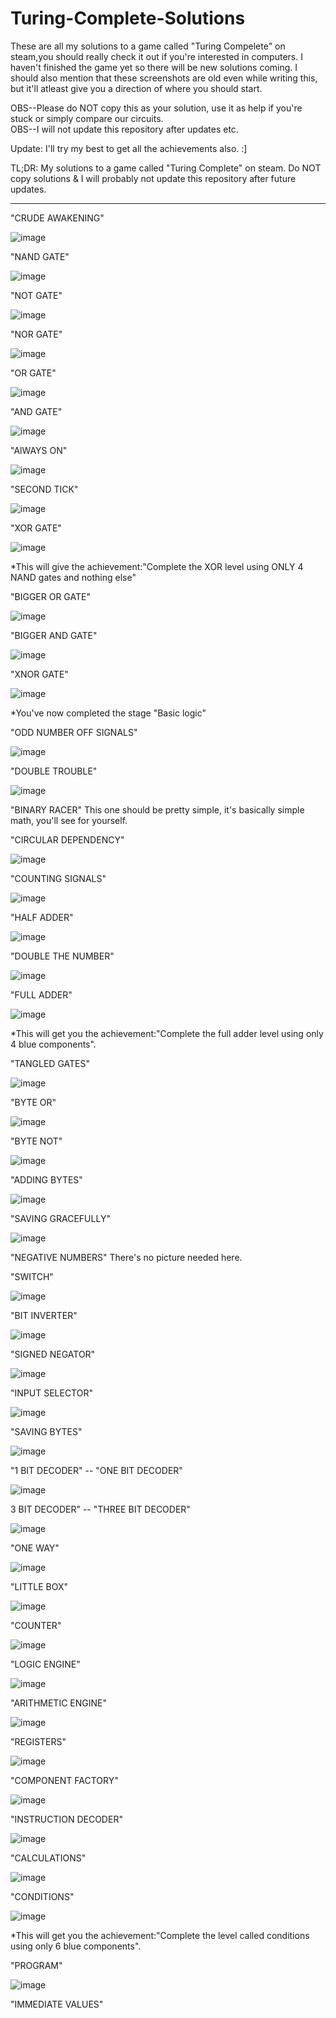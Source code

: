 # Turing-Complete-Solutions

These are all my solutions to a game called "Turing Compelete" on steam,you should really check it out if you're interested in computers.
I haven't finished the game yet so there will be new solutions coming.
I should also mention that these screenshots are old even while writing this, but it'll atleast give you a direction of where you should start.


OBS--Please do NOT copy this as your solution, use it as help if you're stuck or simply compare our circuits.                                                                   
OBS--I will not update this repository after updates etc.  

Update: I'll try my best to get all the achievements also. :]

TL;DR: My solutions to a game called "Turing Complete" on steam. Do NOT copy solutions & I will probably not update this repository after future updates.

-----------------------------------------------------------------------------------------------------------------------------------------------------------------------------------
"CRUDE AWAKENING"

![image](https://user-images.githubusercontent.com/93472160/147391788-1578b950-ba68-4ed1-a14a-7eb1bc2b2f72.png)

"NAND GATE"

![image](https://user-images.githubusercontent.com/93472160/147391806-e3660cc7-eca4-46a1-bdf4-a52bf513ec16.png)

"NOT GATE"

![image](https://user-images.githubusercontent.com/93472160/147391820-85805289-0688-4410-bfef-c4d57100f085.png)

"NOR GATE"

![image](https://user-images.githubusercontent.com/93472160/147391842-20f02c10-ada8-4dbf-9cdc-5fb2509d6967.png)

"OR GATE"

![image](https://user-images.githubusercontent.com/93472160/147391849-4cb9295c-1e94-4000-9dd0-918e48fa73f2.png)

"AND GATE"


![image](https://user-images.githubusercontent.com/93472160/147391863-461a3ca4-3fef-4e33-9f6c-76d814250a80.png)

"AlWAYS ON"

![image](https://user-images.githubusercontent.com/93472160/147391869-fc24d170-ee18-407e-8283-00f3569cd1b9.png)

"SECOND TICK"

![image](https://user-images.githubusercontent.com/93472160/147391875-a90f784b-b62c-4fbb-ac5b-4169f81e3748.png)

"XOR GATE"

![image](https://user-images.githubusercontent.com/93472160/147391933-ac5b02d2-4ccd-4a76-878a-557100c4739d.png)

*This will give the achievement:"Complete the XOR level using ONLY 4 NAND gates and nothing else"

"BIGGER OR GATE"

![image](https://user-images.githubusercontent.com/93472160/147391964-fcea26ca-a7a1-4910-bf28-39319a509ba1.png)

"BIGGER AND GATE"

![image](https://user-images.githubusercontent.com/93472160/147391970-31c2a01a-7448-4f79-ad4c-f15043fd7343.png)

"XNOR GATE"

![image](https://user-images.githubusercontent.com/93472160/147392073-b74a5b7a-68ef-4ad9-ac63-4d61cc7d9283.png)

*You've now completed the stage "Basic logic"

"ODD NUMBER OFF SIGNALS"

![image](https://user-images.githubusercontent.com/93472160/147392093-3241a9ce-9f0b-473a-b5d2-b0127ef0a6d5.png)

"DOUBLE TROUBLE"

![image](https://user-images.githubusercontent.com/93472160/147392099-33f12762-5875-4776-b378-5db4824564ff.png)

"BINARY RACER"
This one should be pretty simple, it's basically simple math, you'll see for yourself.

"CIRCULAR DEPENDENCY"

![image](https://user-images.githubusercontent.com/93472160/147404201-ba0396fb-35f3-4ca4-bbcd-06854be16a8e.png)

"COUNTING SIGNALS"

![image](https://user-images.githubusercontent.com/93472160/147404300-68291f06-86d7-43d5-b26d-3b290dd17515.png)

"HALF ADDER"

![image](https://user-images.githubusercontent.com/93472160/147404311-b095bed9-041d-442c-948b-95ed44a14be2.png)

"DOUBLE THE NUMBER"

![image](https://user-images.githubusercontent.com/93472160/147404319-5162cb80-61b1-4915-b7d6-ef62986c6c1b.png)

"FULL ADDER"

![image](https://user-images.githubusercontent.com/93472160/147404351-d2e3ab77-5fb0-4530-9f68-e04b264845d3.png)

*This will get you the achievement:"Complete the full adder level using only 4 blue components".

"TANGLED GATES"

![image](https://user-images.githubusercontent.com/93472160/147404391-bf5f2978-85e6-40c9-b2a4-dd63f8c3d382.png)

"BYTE OR"

![image](https://user-images.githubusercontent.com/93472160/147404535-42454e70-ce87-4288-a90a-f227ce14721f.png)

"BYTE NOT"

![image](https://user-images.githubusercontent.com/93472160/147404579-3ca3cbc1-5211-4525-9020-02648cbf580d.png)

"ADDING BYTES"

![image](https://user-images.githubusercontent.com/93472160/147404597-cc558490-a932-46c7-a850-5124664625c6.png)

"SAVING GRACEFULLY"

![image](https://user-images.githubusercontent.com/93472160/147404661-802ae8a6-d99a-412c-87c4-adaf9aa08d78.png)

"NEGATIVE NUMBERS"
There's no picture needed here.

"SWITCH"

![image](https://user-images.githubusercontent.com/93472160/147404761-b6230915-0654-447a-84ed-853162b74f83.png)

"BIT INVERTER"

![image](https://user-images.githubusercontent.com/93472160/147404767-fb4fa6f8-e17b-4f15-bab6-392de7ff30a1.png)

"SIGNED NEGATOR"

![image](https://user-images.githubusercontent.com/93472160/147404783-dcb85ac8-15a7-4f94-a23e-524a9a6b263f.png)

"INPUT SELECTOR"

![image](https://user-images.githubusercontent.com/93472160/147404796-1cbc0d7b-57ec-4fef-a566-410734e909ca.png)

"SAVING BYTES"

![image](https://user-images.githubusercontent.com/93472160/147404824-95bc9e8b-6ddb-4304-b6c0-f4f2fc76d417.png)

"1 BIT DECODER" -- "ONE BIT DECODER"

![image](https://user-images.githubusercontent.com/93472160/147404844-55978557-8906-44ba-be7d-cc2614d6453b.png)

3 BIT DECODER" -- "THREE BIT DECODER"

![image](https://user-images.githubusercontent.com/93472160/147404876-01b9f397-ddf2-4804-a730-38bb4287ce5c.png)

"ONE WAY"

![image](https://user-images.githubusercontent.com/93472160/147404888-274b8ea0-e633-44f4-afc4-4389a4c57b68.png)

"LITTLE BOX"

![image](https://user-images.githubusercontent.com/93472160/147404908-434a7c91-9665-4259-a95b-716ba73aee5a.png)

"COUNTER"

![image](https://user-images.githubusercontent.com/93472160/147404922-d57071dc-eb4a-49de-b2f4-71d00a4fbd9e.png)

"LOGIC ENGINE"

![image](https://user-images.githubusercontent.com/93472160/147404951-5803f02d-d1a7-4d44-a696-79cae70f381a.png)

"ARITHMETIC ENGINE"

![image](https://user-images.githubusercontent.com/93472160/147404968-7ce83d6a-a8e9-483e-98c2-f5e69a26c6ce.png)

"REGISTERS"

![image](https://user-images.githubusercontent.com/93472160/147404999-33570fcc-90ad-4afc-bee9-21dfc45f5236.png)

"COMPONENT FACTORY"

![image](https://user-images.githubusercontent.com/93472160/147405008-e3d935ea-3ecb-4147-a09b-b7e8522d8419.png)

"INSTRUCTION DECODER"

![image](https://user-images.githubusercontent.com/93472160/147405042-2c76d783-f4d1-4b3f-b91a-4f3ce89296fe.png)

"CALCULATIONS"

![image](https://user-images.githubusercontent.com/93472160/147405063-31b41450-fc33-4914-9e38-df050f0738e6.png)

"CONDITIONS"

![image](https://user-images.githubusercontent.com/93472160/147414737-18f35881-1e31-4809-8a0e-0875f5923897.png)

*This will get you the achievement:"Complete the level called conditions using only 6 blue components".

"PROGRAM"

![image](https://user-images.githubusercontent.com/93472160/147415250-51d43920-4476-4085-b9d9-99f7e5c8a4b9.png)

"IMMEDIATE VALUES"




























